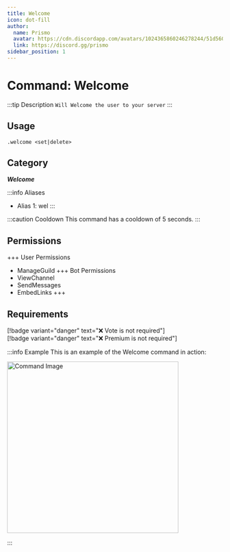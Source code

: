 ```yaml
---
title: Welcome
icon: dot-fill
author:
  name: Prismo
  avatar: https://cdn.discordapp.com/avatars/1024365860246278244/51d5603eff69376da9a21e86b07a75bd.png?size=2048
  link: https://discord.gg/prismo
sidebar_position: 1
---
```



# Command: Welcome

:::tip Description
`Will Welcome the user to your server`
:::

## Usage

```
.welcome <set|delete>
```

## Category

_**Welcome**_

:::info Aliases
- Alias 1: wel
:::

:::caution Cooldown
This command has a cooldown of 5 seconds.
:::

## Permissions

+++ User Permissions
- ManageGuild
+++ Bot Permissions
- ViewChannel
- SendMessages
- EmbedLinks
+++

## Requirements

[!badge variant="danger" text="❌ Vote is not required"]  
[!badge variant="danger" text="❌ Premium is not required"]

:::info Example
This is an example of the Welcome command in action:

<img src="https://i.imgur.com/BA5XIva.png" alt="Command Image" width="400"/>

:::

